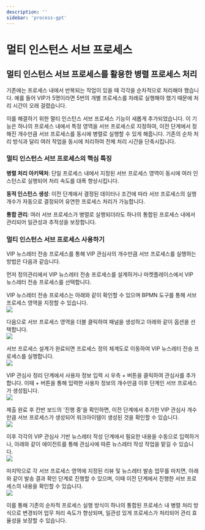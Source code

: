 ```yaml
---
description: ''
sidebar: 'process-gpt'
---
```


# 멀티 인스턴스 서브 프로세스

## 멀티 인스턴스 서브 프로세스를 활용한 병렬 프로세스 처리

기존에는 프로세스 내에서 반복되는 작업이 있을 때 각각을 순차적으로 처리해야 했습니다. 예를 들어 VIP가 5명이라면 5번의 개별 프로세스를 차례로 실행해야 했기 때문에 처리 시간이 오래 걸렸습니다.<br>

이를 해결하기 위한 멀티 인스턴스 서브 프로세스 기능이 새롭게 추가되었습니다. 이 기능은 하나의 프로세스 내에서 특정 영역을 서브 프로세스로 지정하여, 이전 단계에서 정해진 개수만큼 서브 프로세스를 동시에 병렬로 실행할 수 있게 해줍니다. 기존의 순차 처리 방식과 달리 여러 작업을 동시에 처리하여 전체 처리 시간을 단축시킵니다.<br>

### 멀티 인스턴스 서브 프로세스의 핵심 특징

**병렬 처리 아키텍처**: 단일 프로세스 내에서 지정된 서브 프로세스 영역이 동시에 여러 인스턴스로 실행되어 처리 속도를 대폭 향상시킵니다.<br>

**동적 인스턴스 생성**: 이전 단계에서 결정된 데이터나 조건에 따라 서브 프로세스의 실행 개수가 자동으로 결정되어 유연한 프로세스 처리가 가능합니다.<br>

**통합 관리**: 여러 서브 프로세스가 병렬로 실행되더라도 하나의 통합된 프로세스 내에서 관리되어 일관성과 추적성을 보장합니다.<br>

### 멀티 인스턴스 서브 프로세스 사용하기
VIP 뉴스레터 전송 프로세스를 통해 VIP 관심사의 개수만큼 서브 프로세스를 실행하는 방법은 다음과 같습니다.

먼저 정의관리에서 VIP 뉴스레터 전송 프로세스를 설계하거나 마켓플레이스에서 VIP 뉴스레터 전송 프로세스를 선택합니다.

VIP 뉴스레터 전송 프로세스는 아래와 같이 확인할 수 있으며 BPMN 도구를 통해 서브 프로세스 영역을 지정할 수 있습니다.<br>
![](../../uengine-image/multi-instance/multi-instance-1.png)

다음으로 서브 프로세스 영역을 더블 클릭하여 패널을 생성하고 아래와 같이 옵션을 선택합니다.<br>
![](../../uengine-image/multi-instance/multi-instance-3.png)

서브 프로세스 설계가 완료되면 프로세스 정의 체계도로 이동하여 VIP 뉴스레터 전송 프로세스를 실행합니다.<br>
![](../../uengine-image/multi-instance/multi-instance-2.png)

VIP 관심사 정리 단계에서 사용자 정보 입력 시 우측 + 버튼을 클릭하여 관심사를 추가합니다. 이때 + 버튼을 통해 입력한 사용자 정보의 개수만큼 이후 단계인 서브 프로세스가 생성됩니다.<br>
![](../../uengine-image/multi-instance/multi-instance-4.png)

제출 완료 후 칸반 보드의 '진행 중'을 확인하면, 이전 단계에서 추가한 VIP 관심사 개수만큼 서브 프로세스가 생성되어 워크아이템이 생성된 것을 확인할 수 있습니다.<br>
![](../../uengine-image/multi-instance/multi-instance-5.png)

이후 각각의 VIP 관심사 기반 뉴스레터 작성 단계에서 필요한 내용을 수동으로 입력하거나, 아래와 같이 에이전트를 통해 관심사에 따른 뉴스레터 작성 작업을 맡길 수 있습니다.<br>
![](../../uengine-image/multi-instance/multi-instance-6.png)

마지막으로 각 서브 프로세스 영역에 지정된 리뷰 및 뉴스레터 발송 업무를 마치면, 아래와 같이 발송 결과 확인 단계로 진행할 수 있으며, 이때 이전 단계에서 진행한 서브 프로세스의 내용을 확인할 수 있습니다.<br>
![](../../uengine-image/multi-instance/multi-instance-7.png)

이를 통해 기존의 순차적 프로세스 실행 방식이 하나의 통합된 프로세스 내 병렬 처리 방식으로 변경되어 업무 처리 속도가 향상되며, 일관성 있게 프로세스가 처리되어 관리 효율성을 보장할 수 있습니다.